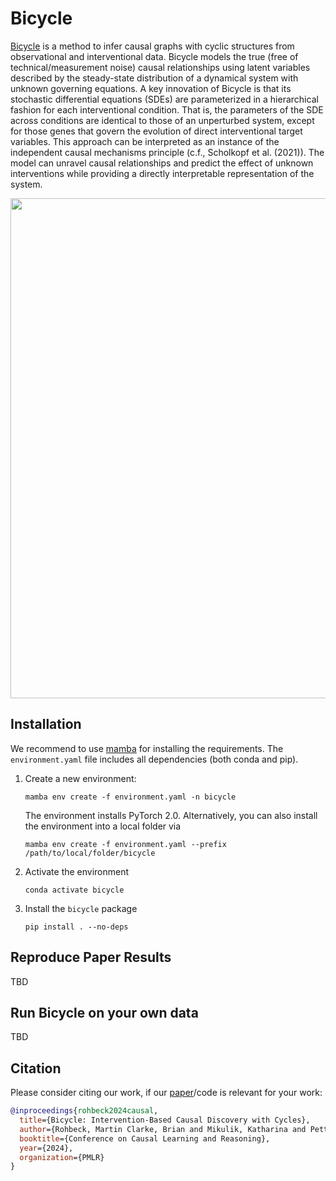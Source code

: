 # Bicycle

[Bicycle](https://proceedings.mlr.press/v236/rohbeck24a/rohbeck24a.pdf) is a method to infer causal graphs with cyclic structures from observational and interventional data. Bicycle models the true (free of technical/measurement noise) causal relationships using latent variables described by the steady-state distribution of a dynamical system with unknown governing equations. A key innovation of Bicycle is that its stochastic differential equations (SDEs) are parameterized in a hierarchical fashion for each interventional condition. That is, the parameters of the SDE across conditions are identical to those of an unperturbed system, except for those genes that govern the evolution of direct interventional target variables. This approach can be interpreted as an instance of the independent causal mechanisms principle (c.f., Scholkopf et al. (2021)). The model can unravel causal relationships and predict the effect of unknown interventions while providing a directly interpretable representation of the system.

<center><img src="figure_one_v2.svg" width="800px"></center>

## Installation

We recommend to use [mamba](https://mamba.readthedocs.io/en/latest/installation/mamba-installation.html) for installing the requirements. The `environment.yaml` file includes all dependencies (both conda and pip).

1. Create a new environment:
   ```shell
   mamba env create -f environment.yaml -n bicycle
   ```
   The environment installs PyTorch 2.0. Alternatively, you can also install the environment into a local folder via
   ```shell
   mamba env create -f environment.yaml --prefix /path/to/local/folder/bicycle
   ```
2. Activate the environment
   ```shell
   conda activate bicycle
   ```

3. Install the `bicycle` package 
   ```shell
   pip install . --no-deps
   ```

## Reproduce Paper Results

TBD

## Run Bicycle on your own data

TBD

## Citation
Please consider citing our work, if our [paper](https://proceedings.mlr.press/v236/rohbeck24a/rohbeck24a.pdf)/code is relevant for your work:
```bibtex
@inproceedings{rohbeck2024causal,
  title={Bicycle: Intervention-Based Causal Discovery with Cycles},
  author={Rohbeck, Martin Clarke, Brian and Mikulik, Katharina and Pettet, Alexandra and Stegle, Oliver and Ueltzhöffer, Kai},
  booktitle={Conference on Causal Learning and Reasoning},
  year={2024},
  organization={PMLR}
}

```
